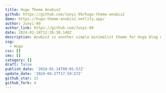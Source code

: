 ```yaml
---
title: Hugo Theme Anubis2
github: https://github.com/Junyi-99/hugo-theme-anubis2
demo: https://hugo-theme-anubis2.netlify.app/
author: Junyi-99
author_link: https://github.com/Junyi-99
date: 2024-02-18T12:26:38.140Z
description: Anubis2 is another simple minimalist theme for Hugo blog engine
ssg:
  - Hugo
css: []
cms: []
category: []
draft: false
publish_date: '2024-01-14T09:01:57Z'
update_date: '2024-04-27T17:59:57Z'
github_star: 15
github_fork: 4
---
```

